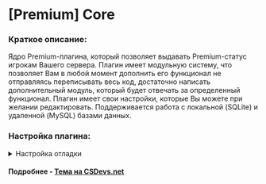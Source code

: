 # [Premium] Core

### Краткое описание:
Ядро Premium-плагина, который позволяет выдавать Premium-статус игрокам Вашего сервера. Плагин имеет модульную систему, что позволяет Вам в любой момент дополнить его функционал не отправляясь переписывать весь код, достаточно написать дополнительный модуль, который будет отвечать за определенный функционал. Плагин имеет свои настройки, которые Вы можете при желании редактировать. Поддерживается работа с локальной (SQLite) и удаленной (MySQL) базами данных.


### Настройка плагина:
<details>
    <summary>Настройка отладки</summary>
    <p>
        Если Вам необходимо выполнить отладку, Вам необходимо зайти в исходный код ядра Premium, перейти к файлу `globals.sp` и установить значение **1** для `DEBUG_MODE`. По стандарту имеется отладка Premium API, SQL запросов и модулей для ядра. По желанию можно что-то отключить просто закоментировав нужные строки.
    </p>
</details>

#### Подробнее - [Тема на CSDevs.net](https://csdevs.net/resources/premium-core.25/)
